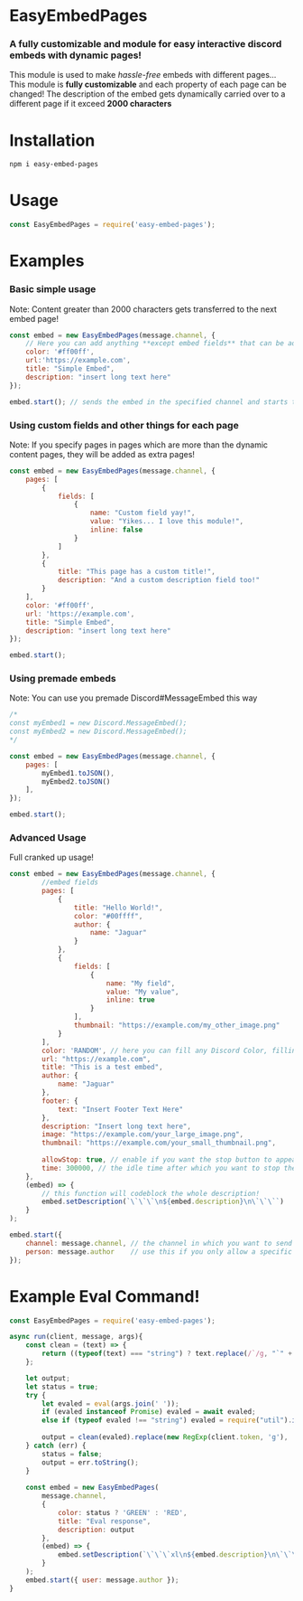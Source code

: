 # EasyEmbedPages
### A fully customizable and module for easy interactive discord embeds with dynamic pages!

This module is used to make *hassle-free* embeds with different pages... This module is **fully customizable** and each property of each page can be changed!
The description of the embed gets dynamically carried over to a different page if it exceed **2000 characters**


# Installation
```bash
npm i easy-embed-pages
```
# Usage
```js
const EasyEmbedPages = require('easy-embed-pages');
```
# Examples
### Basic simple usage
Note: Content greater than 2000 characters gets transferred to the next embed page!
```js
const embed = new EasyEmbedPages(message.channel, {
    // Here you can add anything **except embed fields** that can be added in a regular discord embed in json format
    color: '#ff00ff',
    url:'https://example.com',
    title: "Simple Embed",
    description: "insert long text here"
});

embed.start(); // sends the embed in the specified channel and starts the interactive process
```

### Using custom fields and other things for each page
Note: If you specify pages in pages which are more than the dynamic content pages, they will be added as extra pages!
```js
const embed = new EasyEmbedPages(message.channel, {
    pages: [
        {
            fields: [
                {
                    name: "Custom field yay!",
                    value: "Yikes... I love this module!",
                    inline: false
                }
            ]
        },
        {
            title: "This page has a custom title!",
            description: "And a custom description field too!"
        }
    ],
    color: '#ff00ff',
    url: 'https://example.com',
    title: "Simple Embed",
    description: "insert long text here"
});

embed.start();
```
### Using premade embeds
Note: You can use you premade Discord#MessageEmbed this way
```js
/*
const myEmbed1 = new Discord.MessageEmbed();
const myEmbed2 = new Discord.MessageEmbed();
*/

const embed = new EasyEmbedPages(message.channel, {
    pages: [
        myEmbed1.toJSON(),
        myEmbed2.toJSON()
    ],
});

embed.start();
```

### Advanced Usage
Full cranked up usage!
```js
const embed = new EasyEmbedPages(message.channel, {
        //embed fields
        pages: [
            {
                title: "Hello World!",
                color: "#00ffff",
                author: {
                    name: "Jaguar"
                }
            }, 
            {
                fields: [
                    {
                        name: "My field",
                        value: "My value",
                        inline: true
                    }
                ],
                thumbnail: "https://example.com/my_other_image.png"
            }
        ],
        color: 'RANDOM', // here you can fill any Discord Color, filling with RANDOM will give each page a random color
        url: "https://example.com",
        title: "This is a test embed",
        author: {
            name: "Jaguar"
        },
        footer: {
            text: "Insert Footer Text Here"
        },
        description: "Insert long text here",
        image: "https://example.com/your_large_image.png",
        thumbnail: "https://example.com/your_small_thumbnail.png",
        
        allowStop: true, // enable if you want the stop button to appear used to stop the interactive process
        time: 300000, // the idle time after which you want to stop the interactive process
    },
    (embed) => {
        // this function will codeblock the whole description!
        embed.setDescription(`\`\`\`\n${embed.description}\n\`\`\``)
    }
);

embed.start({
    channel: message.channel, // the channel in which you want to send the embed
    person: message.author    // use this if you only allow a specific person to control the reactions
});
```

# Example Eval Command!

```js
const EasyEmbedPages = require('easy-embed-pages');

async run(client, message, args){
    const clean = (text) => {
        return ((typeof(text) === "string") ? text.replace(/`/g, "`" + String.fromCharCode(8203)).replace(/@/g, "@" + String.fromCharCode(8203)) : text);
    };

    let output;
    let status = true;
    try {
        let evaled = eval(args.join(' '));
        if (evaled instanceof Promise) evaled = await evaled;
        else if (typeof evaled !== "string") evaled = require("util").inspect(evaled);
        
        output = clean(evaled).replace(new RegExp(client.token, 'g'), '[TOKEN REMOVED]');
    } catch (err) {
        status = false;
        output = err.toString();
    }
    
    const embed = new EasyEmbedPages(
        message.channel,
        {   
            color: status ? 'GREEN' : 'RED',
            title: "Eval response",
            description: output
        },
        (embed) => {
            embed.setDescription(`\`\`\`xl\n${embed.description}\n\`\`\``)
        }
    );
    embed.start({ user: message.author });
}
```
